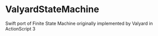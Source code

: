 # ValyardStateMachine
Swift port of Finite State Machine originally implemented by Valyard in ActionScript 3

